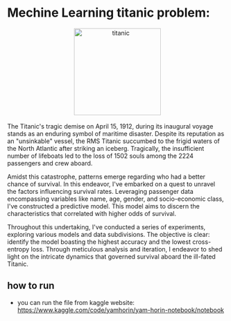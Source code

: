 # Mechine Learning titanic problem:
</p>
<div align="center">
 <img alt="titanic" height="200px" src="https://cdn.vox-cdn.com/thumbor/A4IYRwrVAQmgrg2vFlnh5XtxJjY=/1400x1050/filters:format(jpeg)/cdn.vox-cdn.com/uploads/chorus_asset/file/24422715/Titanic25th_NonFeat_ParamountPictures_Ringer.jpg">
</div>

The Titanic's tragic demise on April 15, 1912, during its inaugural voyage stands as an enduring symbol of maritime disaster. Despite its reputation as an "unsinkable" vessel, the RMS Titanic succumbed to the frigid waters of the North Atlantic after striking an iceberg. Tragically, the insufficient number of lifeboats led to the loss of 1502 souls among the 2224 passengers and crew aboard.

Amidst this catastrophe, patterns emerge regarding who had a better chance of survival. In this endeavor, I've embarked on a quest to unravel the factors influencing survival rates. Leveraging passenger data encompassing variables like name, age, gender, and socio-economic class, I've constructed a predictive model. This model aims to discern the characteristics that correlated with higher odds of survival.

Throughout this undertaking, I've conducted a series of experiments, exploring various models and data subdivisions. The objective is clear: identify the model boasting the highest accuracy and the lowest cross-entropy loss. Through meticulous analysis and iteration, I endeavor to shed light on the intricate dynamics that governed survival aboard the ill-fated Titanic.

## how to run  
* you can run the file from kaggle website:
https://www.kaggle.com/code/yamhorin/yam-horin-notebook/notebook
